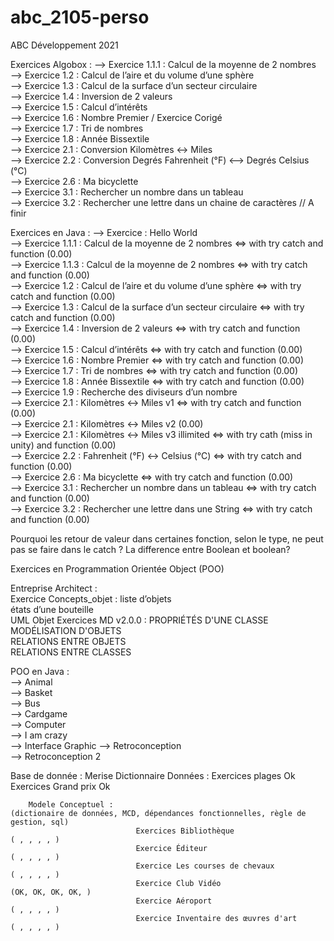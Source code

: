 # abc_2105-perso
ABC Développement 2021

Exercices Algobox :
--> Exercice 1.1.1 : Calcul de la moyenne de 2 nombres  
--> Exercice 1.2 : Calcul de l’aire et du volume d’une sphère  
--> Exercice 1.3 : Calcul de la surface d’un secteur circulaire  
--> Exercice 1.4 : Inversion de 2 valeurs  
--> Exercice 1.5 : Calcul d’intérêts  
--> Exercice 1.6 : Nombre Premier / Exercice Corigé  
--> Exercice 1.7 : Tri de nombres  
--> Exercice 1.8 : Année Bissextile  
--> Exercice 2.1 : Conversion Kilomètres <-> Miles  
--> Exercice 2.2 : Conversion Degrés Fahrenheit (°F) <--> Degrés Celsius (°C)  
--> Exercice 2.6 : Ma bicyclette  
--> Exercice 3.1 : Rechercher un nombre dans un tableau  
--> Exercice 3.2 : Rechercher une lettre dans un chaine de caractères // A finir  

Exercices en Java :
--> Exercice : Hello World  
--> Exercice 1.1.1 : Calcul de la moyenne de 2 nombres <=> with try catch and function              (0.00)  
--> Exercice 1.1.3 : Calcul de la moyenne de 2 nombres <=> with try catch and function              (0.00)  
--> Exercice 1.2 : Calcul de l’aire et du volume d’une sphère <=> with try catch and function       (0.00)  
--> Exercice 1.3 : Calcul de la surface d’un secteur circulaire <=> with try catch and function     (0.00)  
--> Exercice 1.4 : Inversion de 2 valeurs <=> with try catch and function                           (0.00)  
--> Exercice 1.5 : Calcul d’intérêts <=> with try catch and function                                (0.00)  
--> Exercice 1.6 : Nombre Premier <=> with try catch and function                                   (0.00)  
--> Exercice 1.7 : Tri de nombres <=> with try catch and function                                   (0.00)    
--> Exercice 1.8 : Année Bissextile <=> with try catch and function                                 (0.00)  
--> Exercice 1.9 : Recherche des diviseurs d’un nombre  
--> Exercice 2.1 : Kilomètres <-> Miles v1 <=> with try catch and function                          (0.00)  
--> Exercice 2.1 : Kilomètres <-> Miles v2                                                          (0.00)  
--> Exercice 2.1 : Kilomètres <-> Miles v3 illimited <=> with try cath (miss in unity) and function (0.00)  
--> Exercice 2.2 : Fahrenheit (°F) <-> Celsius (°C) <=> with try catch and function                 (0.00)  
--> Exercice 2.6 : Ma bicyclette  <=> with try catch and function                                   (0.00)  
--> Exercice 3.1 : Rechercher un nombre dans un tableau <=> with try catch and function             (0.00)  
--> Exercice 3.2 : Rechercher une lettre dans une String <=> with try catch and function            (0.00)  

Pourquoi les retour de valeur dans certaines fonction, selon le type, ne peut pas se faire dans le catch ?
La difference entre Boolean et boolean?

Exercices en Programmation Orientée Object (POO)   

Entreprise Architect :   
Exercice Concepts_objet :       liste d’objets    
                                états d’une bouteille   
UML Objet Exercices MD v2.0.0 : PROPRIÉTÉS D'UNE CLASSE   
                                MODÉLISATION D'OBJETS   
                                RELATIONS ENTRE OBJETS   
                                RELATIONS ENTRE CLASSES   

POO en Java :   
--> Animal   
--> Basket   
--> Bus   
--> Cardgame   
--> Computer   
--> I am crazy   
--> Interface Graphic
--> Retroconception   
--> Retroconception 2   

Base de donnée :
Merise  Dictionnaire Données :  Exercices plages                            Ok   
                                Exercices Grand prix                        Ok   

        Modele Conceptuel :                                                 (dictionaire de données, MCD, dépendances fonctionnelles, règle de gestion, sql)  
                                Exercices Bibliothèque                      ( , , , , )   
                                Exercice Éditeur                            ( , , , , )   
                                Exercice Les courses de chevaux             ( , , , , )   
                                Exercice Club Vidéo                         (OK, OK, OK, OK, )   
                                Exercice Aéroport                           ( , , , , )   
                                Exercice Inventaire des œuvres d'art        ( , , , , )  